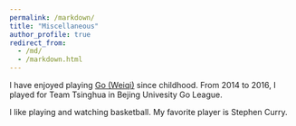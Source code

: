 ```yaml
---
permalink: /markdown/
title: "Miscellaneous"
author_profile: true
redirect_from: 
  - /md/
  - /markdown.html
---
```


I have enjoyed playing [Go (Weiqi)](https://en.wikipedia.org/wiki/Go_(game)) since childhood. From 2014 to 2016, I played for Team Tsinghua in Bejing Univesity Go League. 

I like playing and watching basketball. My favorite player is Stephen Curry.

